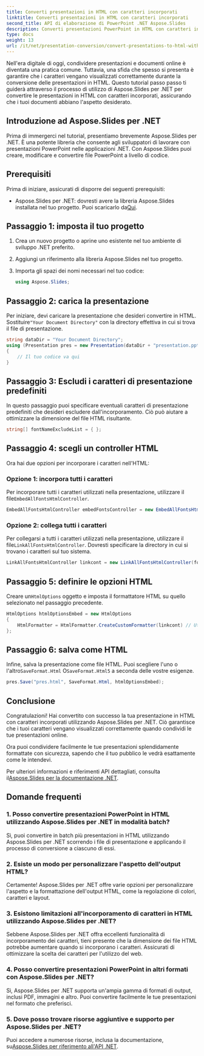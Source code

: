 ```yaml
---
title: Converti presentazioni in HTML con caratteri incorporati
linktitle: Converti presentazioni in HTML con caratteri incorporati
second_title: API di elaborazione di PowerPoint .NET Aspose.Slides
description: Converti presentazioni PowerPoint in HTML con caratteri incorporati utilizzando Aspose.Slides per .NET. Mantieni l'originalità senza problemi.
type: docs
weight: 13
url: /it/net/presentation-conversion/convert-presentations-to-html-with-embedded-fonts/
---
```


Nell'era digitale di oggi, condividere presentazioni e documenti online è diventata una pratica comune. Tuttavia, una sfida che spesso si presenta è garantire che i caratteri vengano visualizzati correttamente durante la conversione delle presentazioni in HTML. Questo tutorial passo passo ti guiderà attraverso il processo di utilizzo di Aspose.Slides per .NET per convertire le presentazioni in HTML con caratteri incorporati, assicurando che i tuoi documenti abbiano l'aspetto desiderato.

## Introduzione ad Aspose.Slides per .NET

Prima di immergerci nel tutorial, presentiamo brevemente Aspose.Slides per .NET. È una potente libreria che consente agli sviluppatori di lavorare con presentazioni PowerPoint nelle applicazioni .NET. Con Aspose.Slides puoi creare, modificare e convertire file PowerPoint a livello di codice.

## Prerequisiti

Prima di iniziare, assicurati di disporre dei seguenti prerequisiti:

-  Aspose.Slides per .NET: dovresti avere la libreria Aspose.Slides installata nel tuo progetto. Puoi scaricarlo da[Qui](https://releases.aspose.com/slides/net/).

## Passaggio 1: imposta il tuo progetto

1. Crea un nuovo progetto o aprine uno esistente nel tuo ambiente di sviluppo .NET preferito.

2. Aggiungi un riferimento alla libreria Aspose.Slides nel tuo progetto.

3. Importa gli spazi dei nomi necessari nel tuo codice:

   ```csharp
   using Aspose.Slides;
   ```

## Passaggio 2: carica la presentazione

 Per iniziare, devi caricare la presentazione che desideri convertire in HTML. Sostituire`"Your Document Directory"` con la directory effettiva in cui si trova il file di presentazione.

```csharp
string dataDir = "Your Document Directory";
using (Presentation pres = new Presentation(dataDir + "presentation.pptx"))
{
    // Il tuo codice va qui
}
```

## Passaggio 3: Escludi i caratteri di presentazione predefiniti

In questo passaggio puoi specificare eventuali caratteri di presentazione predefiniti che desideri escludere dall'incorporamento. Ciò può aiutare a ottimizzare la dimensione del file HTML risultante.

```csharp
string[] fontNameExcludeList = { };
```

## Passaggio 4: scegli un controller HTML

Ora hai due opzioni per incorporare i caratteri nell'HTML:

### Opzione 1: incorpora tutti i caratteri

 Per incorporare tutti i caratteri utilizzati nella presentazione, utilizzare il file`EmbedAllFontsHtmlController`.

```csharp
EmbedAllFontsHtmlController embedFontsController = new EmbedAllFontsHtmlController(fontNameExcludeList);
```

### Opzione 2: collega tutti i caratteri

 Per collegarsi a tutti i caratteri utilizzati nella presentazione, utilizzare il file`LinkAllFontsHtmlController`. Dovresti specificare la directory in cui si trovano i caratteri sul tuo sistema.

```csharp
LinkAllFontsHtmlController linkcont = new LinkAllFontsHtmlController(fontNameExcludeList, @"C:\Windows\Fonts\");
```

## Passaggio 5: definire le opzioni HTML

 Creare un`HtmlOptions` oggetto e imposta il formattatore HTML su quello selezionato nel passaggio precedente.

```csharp
HtmlOptions htmlOptionsEmbed = new HtmlOptions
{
    HtmlFormatter = HtmlFormatter.CreateCustomFormatter(linkcont) // Utilizza embedFontsController per incorporare tutti i caratteri
};
```

## Passaggio 6: salva come HTML

 Infine, salva la presentazione come file HTML. Puoi scegliere l'uno o l'altro`SaveFormat.Html` O`SaveFormat.Html5` a seconda delle vostre esigenze.

```csharp
pres.Save("pres.html", SaveFormat.Html, htmlOptionsEmbed);
```

## Conclusione

Congratulazioni! Hai convertito con successo la tua presentazione in HTML con caratteri incorporati utilizzando Aspose.Slides per .NET. Ciò garantisce che i tuoi caratteri vengano visualizzati correttamente quando condividi le tue presentazioni online.

Ora puoi condividere facilmente le tue presentazioni splendidamente formattate con sicurezza, sapendo che il tuo pubblico le vedrà esattamente come le intendevi.

 Per ulteriori informazioni e riferimenti API dettagliati, consulta il[Aspose.Slides per la documentazione .NET](https://reference.aspose.com/slides/net/).

## Domande frequenti

### 1. Posso convertire presentazioni PowerPoint in HTML utilizzando Aspose.Slides per .NET in modalità batch?

Sì, puoi convertire in batch più presentazioni in HTML utilizzando Aspose.Slides per .NET scorrendo i file di presentazione e applicando il processo di conversione a ciascuno di essi.

### 2. Esiste un modo per personalizzare l'aspetto dell'output HTML?

Certamente! Aspose.Slides per .NET offre varie opzioni per personalizzare l'aspetto e la formattazione dell'output HTML, come la regolazione di colori, caratteri e layout.

### 3. Esistono limitazioni all'incorporamento di caratteri in HTML utilizzando Aspose.Slides per .NET?

Sebbene Aspose.Slides per .NET offra eccellenti funzionalità di incorporamento dei caratteri, tieni presente che la dimensione dei file HTML potrebbe aumentare quando si incorporano i caratteri. Assicurati di ottimizzare la scelta dei caratteri per l'utilizzo del web.

### 4. Posso convertire presentazioni PowerPoint in altri formati con Aspose.Slides per .NET?

Sì, Aspose.Slides per .NET supporta un'ampia gamma di formati di output, inclusi PDF, immagini e altro. Puoi convertire facilmente le tue presentazioni nel formato che preferisci.

### 5. Dove posso trovare risorse aggiuntive e supporto per Aspose.Slides per .NET?

 Puoi accedere a numerose risorse, inclusa la documentazione, su[Aspose.Slides per riferimento all'API .NET](https://reference.aspose.com/slides/net/).
